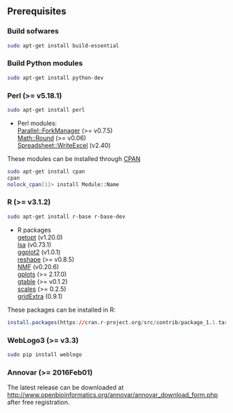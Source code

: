 ## Prerequisites

### Build sofwares
```bash
sudo apt-get install build-essential
```

### Build Python modules
```bash
sudo apt-get install python-dev
```

### Perl (>= v5.18.1)
```bash
sudo apt-get install perl
```
- Perl modules:  
[Parallel::ForkManager](http://search.cpan.org/~dlux/Parallel-ForkManager-0.7.5/ForkManager.pm) (>= v0.7.5)  
[Math::Round](http://search.cpan.org/dist/Math-Round/Round.pm) (>= v0.06)  
[Spreadsheet::WriteExcel](http://search.cpan.org/~jmcnamara/Spreadsheet-WriteExcel-2.40/lib/Spreadsheet/WriteExcel.pm) (v2.40)  

These modules can be installed through [CPAN](http://www.cpan.org/)

```bash
sudo apt-get install cpan
cpan
nolock_cpan[1]> install Module::Name
```

### R (>= v3.1.2)  
```bash
sudo apt-get install r-base r-base-dev
```

- R packages  
[getopt](https://cran.r-project.org/web/packages/getopt/index.html) (v1.20.0)  
[lsa](https://cran.r-project.org/web/packages/lsa/index.html) (v0.73.1)  
[ggplot2](https://cran.r-project.org/web/packages/ggplot2/index.html) (v1.0.1)  
[reshape](https://cran.r-project.org/web/packages/reshape/index.html) (>= v0.8.5)  
[NMF](https://cran.r-project.org/web/packages/NMF/index.html) (v0.20.6)  
[gplots](https://cran.r-project.org/web/packages/gplots/index.html) (>= 2.17.0)  
[gtable](https://cran.r-project.org/web/packages/gtable/index.html) (>= v0.1.2)  
[scales](https://cran.r-project.org/web/packages/scales/index.html) (>= 0.2.5)  
[gridExtra](https://cran.r-project.org/web/packages/gridExtra/index.html) (0.9.1)  
 

These packages can be installed in R:  

```R
install.packages(https://cran.r-project.org/src/contrib/package_1.1.tar.gz, repos=NULL, type="source")
```

### WebLogo3 (>= v3.3)

```bash
sudo pip install weblogo
```

### Annovar (>= 2016Feb01)

The latest release can be downloaded at http://www.openbioinformatics.org/annovar/annovar_download_form.php after free registration.